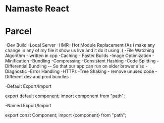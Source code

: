 # Namaste React

# Parcel
-Dev Build
-Local Server
-HMR- Hot Module Replacement (As i make any change in any of my file it show us live and it do it using :)
-File Watching Algorithm - written in cpp
-Caching - Faster Builds
-Image Optimization
-Minification
-Bundling
-Compressing
-Consistent Hashing
-Code Splitting
-Differential Bundling -- So that our app can run on older brower also
-Diagnostic
-Error Handling
-HTTPs
-Tree Shaking - remove unused code
-Different dev and prod bundles

-Default Export/Import

export default component;
import component from "path";

-Named Export/Import

export const Component;
import {component} from "path";